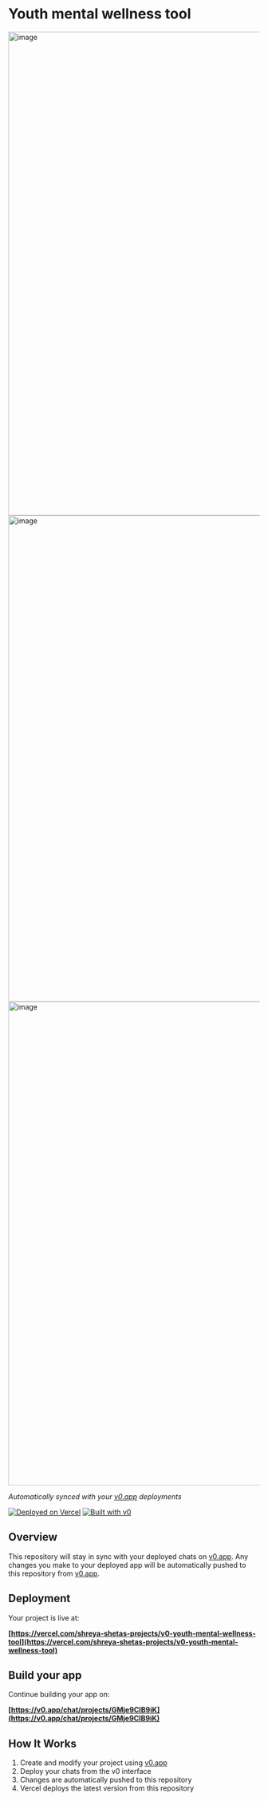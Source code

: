 # Youth mental wellness tool
<img width="1133" height="969" alt="image" src="https://github.com/user-attachments/assets/008f0275-3e99-4dd8-85aa-937666e21f27" />
<img width="1794" height="974" alt="image" src="https://github.com/user-attachments/assets/447de1c0-eb6f-4f3b-92bf-6cc2863fa510" />
<img width="1893" height="969" alt="image" src="https://github.com/user-attachments/assets/ff1f49ad-fda9-4523-b0a9-7b6c4429ee28" />



*Automatically synced with your [v0.app](https://v0.app) deployments*

[![Deployed on Vercel](https://img.shields.io/badge/Deployed%20on-Vercel-black?style=for-the-badge&logo=vercel)](https://vercel.com/shreya-shetas-projects/v0-youth-mental-wellness-tool)
[![Built with v0](https://img.shields.io/badge/Built%20with-v0.app-black?style=for-the-badge)](https://v0.app/chat/projects/GMje9CIB9iK)

## Overview

This repository will stay in sync with your deployed chats on [v0.app](https://v0.app).
Any changes you make to your deployed app will be automatically pushed to this repository from [v0.app](https://v0.app).

## Deployment

Your project is live at:

**[https://vercel.com/shreya-shetas-projects/v0-youth-mental-wellness-tool](https://vercel.com/shreya-shetas-projects/v0-youth-mental-wellness-tool)**

## Build your app

Continue building your app on:

**[https://v0.app/chat/projects/GMje9CIB9iK](https://v0.app/chat/projects/GMje9CIB9iK)**

## How It Works

1. Create and modify your project using [v0.app](https://v0.app)
2. Deploy your chats from the v0 interface
3. Changes are automatically pushed to this repository
4. Vercel deploys the latest version from this repository
